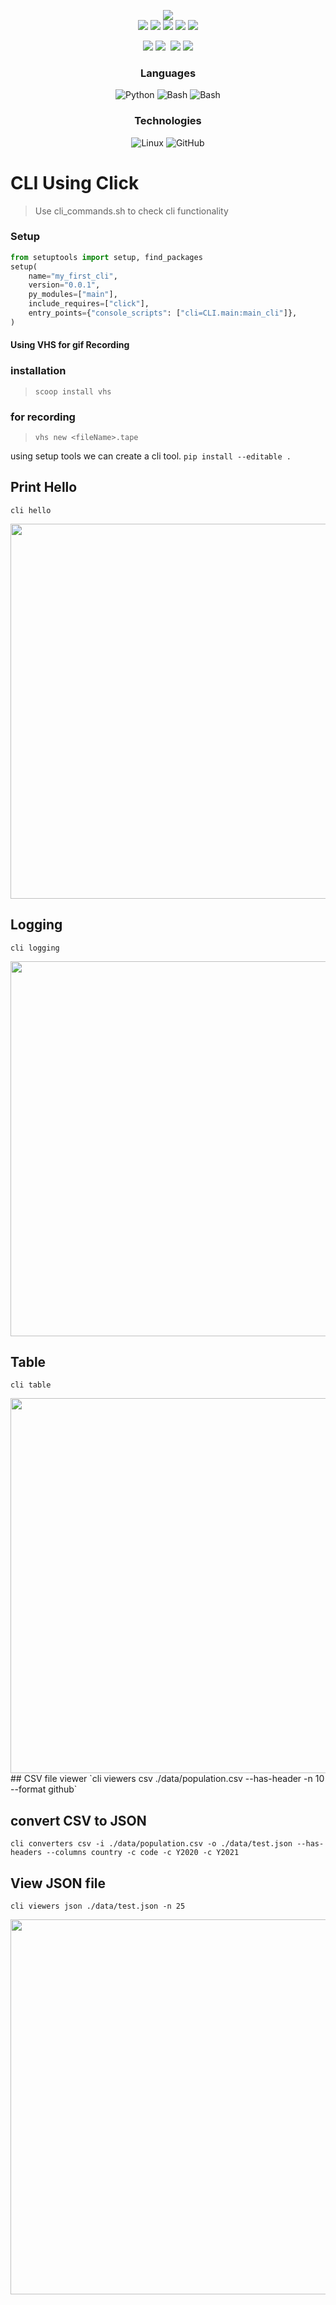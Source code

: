 <p align="center" >
<div align="center" >
<img src="https://github.com/waseemofficial/DSA_Python/blob/main/Images/github_logo_blue.png"/>

</div>

<div align="center">
<a href="https://github.com/waseemofficial">
<img src="https://img.shields.io/badge/syed-waseem-93b023?&style=for-the-badge&logo=&logoColor=white"/></a>
<img src="https://img.shields.io/badge/gitlab-%23181717.svg?style=for-the-badge&logo=gitlab&logoColor=white"/>
<img src="https://img.shields.io/badge/Visual%20Studio%20Code-0078d7.svg?style=for-the-badge&logo=visual-studio-code&logoColor=white"/>
<img src="https://img.shields.io/badge/markdown-%23000000.svg?style=for-the-badge&logo=markdown&logoColor=white"/>
<img src="https://img.shields.io/badge/code%20style-black-000000.svg"/>


</div></p>


<div align="center">
<img src="https://img.shields.io/github/license/waseemofficial/{env.}.svg?style=flat"/> <img src="https://img.shields.io/github/stars/waseemofficial/{env.}.svg?colorB=orange&style=flat"/> <img sec="https://img.shields.io/github/languages/top/waseemofficial/{env.}.svg?style=flat"/> <img src="https://img.shields.io/github/languages/code-size/waseemofficial/{env.}.svg?style=flat"/> <img src="https://img.shields.io/github/issues-raw/waseemofficial/{env.}.svg?style=flat" />
</div>

<div align="center"> 

### Languages

![Python](https://img.shields.io/badge/-Python-000?&logo=Python)
![Bash](https://img.shields.io/badge/-Bash-000?&logo=gnu-bash&logoColor=white)
![Bash](https://img.shields.io/badge/-markdown-000?&logo=markdown)



### Technologies

![Linux](https://img.shields.io/badge/-Linux-000?&logo=Linux)
![GitHub](https://img.shields.io/badge/-GitHub-000?&logo=GitHub)
</div>
<div align="left">
 
# CLI Using Click 

</div>


>
> Use cli_commands.sh to check cli functionality 
>

### Setup
```py
from setuptools import setup, find_packages
setup(
    name="my_first_cli",
    version="0.0.1",
    py_modules=["main"],
    include_requires=["click"],
    entry_points={"console_scripts": ["cli=CLI.main:main_cli"]},
)

```

#### Using VHS for gif Recording

### installation  

> `scoop install vhs`

### for recording

> `vhs new <fileName>.tape`


using setup tools we can create a cli tool.
`pip install --editable .`

## Print Hello
`cli hello`

<img src="https://github.com/waseemofficial/CLI-using-Click/blob/main/CLI/Recordings/hello.gif" width="1000" height="600"/>

## Logging
`cli logging`

<img src="https://github.com/waseemofficial/CLI-using-Click/blob/main/CLI/Recordings/logging.gif" width="1000" height="600"/>

## Table
`cli table`

<img src="https://github.com/waseemofficial/CLI-using-Click/blob/main/CLI/Recordings/table.gif" width="1000" height="600"/>
## CSV file viewer
`cli viewers csv ./data/population.csv --has-header -n 10 --format github`

## convert CSV to JSON
`cli converters csv -i ./data/population.csv -o ./data/test.json --has-headers --columns country -c code -c Y2020 -c Y2021`

## View JSON file 
`cli viewers json ./data/test.json -n 25`

<img src="https://github.com/waseemofficial/CLI-using-Click/blob/main/CLI/Recordings/viewCsv.gif" width="1000" height="600"/>